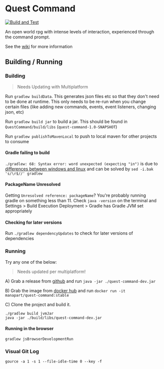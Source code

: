 # Quest Command

[![Build and Test](https://github.com/ManApart/QuestCommand/actions/workflows/runTests.yml/badge.svg)](https://github.com/ManApart/QuestCommand/actions/workflows/runTests.yml)

An open world rpg with intense levels of interaction, experienced through the command prompt.

See the [wiki](https://github.com/ManApart/QuestCommand/wiki) for more information

## Building / Running

### Building

 > Needs Updating with Multiplatform

Run `gradlew buildData`. This generates json files etc so that they don't need to be done at runtime. This only needs to be re-run when you change certain files (like adding new commands, events, event listeners, changing json, etc)

Run `gradlew build jar` to build a jar. This should be found in `QuestCommand/build/libs` (`quest-command-1.0-SNAPSHOT`)

Run `gradlew publishToMavenLocal` to push to local maven for other projects to consume

#### Gradle failing to build
`./gradlew: 68: Syntax error: word unexpected (expecting "in")` is due to [differences between windows and linux](https://stackoverflow.com/questions/55342922/gradle-gradlew-expecting-in) and can be solved by `sed -i.bak 's/\r$//' gradlew`

#### PackageName Unresolved
Getting `Unresolved reference: packageName`? You're probably running gradle on something less than 11. Check `java -version` on the terminal and Settings > Build Execution Deployment > Gradle has Gradle JVM set appropriately

#### Checking for later versions
Run `./gradlew dependencyUpdates` to check for later versions of dependencies

### Running
Try any one of the below: 

> Needs updated per multiplatform!

A) Grab a release from [github](https://github.com/ManApart/QuestCommand/releases) and run `java -jar ./quest-command-dev.jar`

B) Grab the image from [docker hub](https://hub.docker.com/repository/docker/manapart/quest-command) and run `docker run -it manapart/quest-command:stable`

C) Clone the project and build it.
```
./gradlew build jvmJar
java -jar ./build/libs/quest-command-dev.jar
```

#### Running in the browser

`gradlew jsBrowserDevelopmentRun`

### Visual Git Log

`gource -a 1 -s 1 --file-idle-time 0 --key -f`
